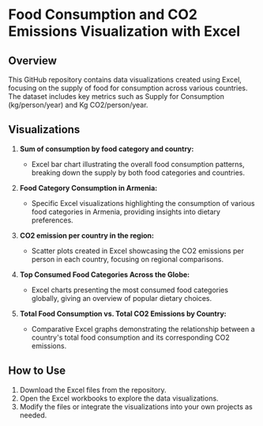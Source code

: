 # Food Consumption and CO2 Emissions Visualization with Excel

## Overview
This GitHub repository contains data visualizations created using Excel, focusing on the supply of food for consumption across various countries. The dataset includes key metrics such as Supply for Consumption (kg/person/year) and Kg CO2/person/year.

## Visualizations
1. **Sum of consumption by food category and country:**
   - Excel bar chart illustrating the overall food consumption patterns, breaking down the supply by both food categories and countries.

2. **Food Category Consumption in Armenia:**
   - Specific Excel visualizations highlighting the consumption of various food categories in Armenia, providing insights into dietary preferences.

3. **CO2 emission per country in the region:**
   - Scatter plots created in Excel showcasing the CO2 emissions per person in each country, focusing on regional comparisons.

4. **Top Consumed Food Categories Across the Globe:**
   - Excel charts presenting the most consumed food categories globally, giving an overview of popular dietary choices.

5. **Total Food Consumption vs. Total CO2 Emissions by Country:**
   - Comparative Excel graphs demonstrating the relationship between a country's total food consumption and its corresponding CO2 emissions.

## How to Use
1. Download the Excel files from the repository.
2. Open the Excel workbooks to explore the data visualizations.
3. Modify the files or integrate the visualizations into your own projects as needed.

